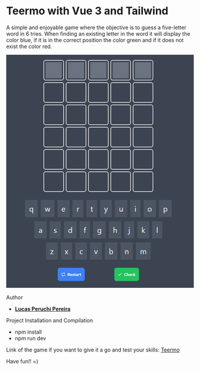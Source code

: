 # Teermo with Vue 3 and Tailwind

A simple and enjoyable game where the objective is to guess a five-letter word in 6 tries. When finding an existing letter in the word it will display the color blue, if it is in the correct position the color green and if it does not exist the color red.

![screenshot](src/assets/Teermo.png)

Author

* **[Lucas Peruchi Pereira](https://github.com/LucasPeruchi)**


Project Installation and Compilation

* npm install
* npm run dev


Link of the game if you want to give it a go and test your skills: [Teermo](https://puzzle-game-15.firebaseapp.com)


Have fun!! 
=) 
